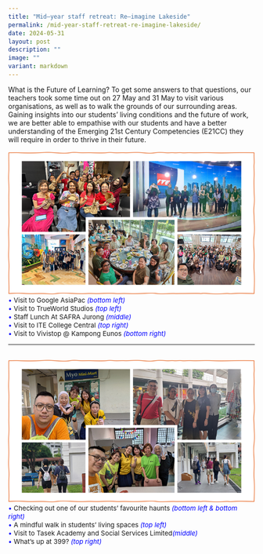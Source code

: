 ```yaml
---
title: "Mid–year staff retreat: Re–imagine Lakeside"
permalink: /mid-year-staff-retreat-re-imagine-lakeside/
date: 2024-05-31
layout: post
description: ""
image: ""
variant: markdown
---
```

What is the Future of Learning? To get some answers to that questions, our teachers took some time out on 27 May and 31 May to visit various organisations, as well as to walk the grounds of our surrounding areas. Gaining insights into our students’ living conditions and the future of work, we are better able to empathise with our students and have a better understanding of the Emerging 21st Century Competencies (E21CC) they will require in order to thrive in their future.
<br><br>
<img src="/images/Happenings/MIDSTAFFR/midstaffret_1.png">
<span style="font-size:10pt;">
<span style="color:blue;">•</span> Visit to Google AsiaPac <i style="color:blue;">(bottom left)</i><br>
<span style="color:blue;">•</span> Visit to TrueWorld Studios <i style="color:blue;">(top left)</i><br>
<span style="color:blue;">•</span> Staff Lunch At SAFRA Jurong <i style="color:blue;">(middle)</i><br>
<span style="color:blue;">•</span> Visit to ITE College Central <i style="color:blue;">(top right)</i><br>
<span style="color:blue;">•</span> Visit to Vivistop @ Kampong Eunos <i style="color:blue;">(bottom right)</i></span>
<hr><br>
<img src="/images/Happenings/MIDSTAFFR/midstaffret_2.png">
<span style="font-size:10pt;">
<span style="color:blue;">•</span> Checking out one of our students’ favourite haunts
<i style="color:blue;">(bottom left &amp; bottom right)</i> <br>
<span style="color:blue;">•</span> A mindful walk in students’ living spaces
<i style="color:blue;">(top left)</i><br>
<span style="color:blue;">•</span> Visit to Tasek Academy and Social Services Limited<i style="color:blue;">(middle)</i><br>
<span style="color:blue;">•</span> What’s up at 399? <i style="color:blue;">(top right)</i></span>